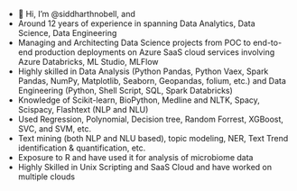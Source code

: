 - 👋 Hi, I’m @siddharthnobell, and 
- Around 12 years of experience in spanning Data Analytics, Data Science, Data Engineering
- Managing and Architecting Data Science projects from POC to end-to-end production deployments on Azure
SaaS cloud services involving Azure Databricks, ML Studio, MLFlow
- Highly skilled in Data Analysis (Python Pandas, Python Vaex, Spark Pandas, NumPy, Matplotlib, Seaborn,
Geopandas, folium, etc.) and Data Engineering (Python, Shell Script, SQL, Spark Databricks)
- Knowledge of Scikit-learn, BioPython, Medline and NLTK, Spacy, Scispacy, Flashtext (NLP and NLU)
- Used Regression, Polynomial, Decision tree, Random Forrest, XGBoost, SVC, and SVM, etc.
- Text mining (both NLP and NLU based), topic modeling, NER, Text Trend identification & quantification, etc.
- Exposure to R and have used it for analysis of microbiome data
- Highly Skilled in Unix Scripting and SaaS Cloud and have worked on multiple clouds

<!---
siddharthnobell/siddharthnobell is a ✨ special ✨ repository because its `README.md` (this file) appears on your GitHub profile.
You can click the Preview link to take a look at your changes.
--->
